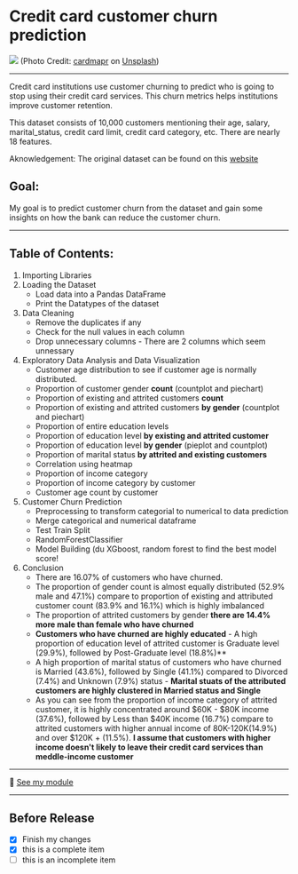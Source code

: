 # Credit card customer churn prediction

![](https://images.unsplash.com/photo-1599050751795-6cdaafbc2319?ixid=MXwxMjA3fDB8MHxwaG90by1wYWdlfHx8fGVufDB8fHw%3D&ixlib=rb-1.2.1&auto=format&fit=crop&w=1100&q=80)
(Photo Credit: [cardmapr](https://unsplash.com/@cardmapr) on [Unsplash](https://unsplash.com/))
___

Credit card institutions use customer churning to predict who is going to stop using their credit card services. This churn metrics helps institutions improve customer retention.

This dataset consists of 10,000 customers mentioning their age, salary, marital_status, credit card limit, credit card category, etc. There are nearly 18 features.

Aknowledgement:
The original dataset can be found on this [website](https://www.kaggle.com/sakshigoyal7/credit-card-customers)

## Goal:
My goal is to predict customer churn from the dataset and gain some insights on how the bank can reduce the customer churn. 
___
## Table of Contents: 
1. Importing Libraries
2. Loading the Dataset
    * Load data into a Pandas DataFrame
    * Print the Datatypes of the dataset    
3. Data Cleaning
    * Remove the duplicates if any
    * Check for the null values in each column
    * Drop unnecessary columns - There are 2 columns which seem unnessary
4. Exploratory Data Analysis and Data Visualization  
    * Customer age distribution to see if customer age is normally distributed.
    * Proportion of customer gender **count** (countplot and piechart)
    * Proportion of existing and attrited customers **count**
    * Proportion of existing and attrited customers **by gender** (countplot and piechart)  
    * Proportion of entire education levels
    * Proportion of education level **by existing and attrited customer**
    * Proportion of education level **by gender** (pieplot and countplot)
    * Proportion of marital status **by attrited and existing customers** 
    * Correlation using heatmap
    * Proportion of income category
    * Proportion of income category by customer
    * Customer age count by customer
5. Customer Churn Prediction
    * Preprocessing to transform categorial to numerical to data prediction
    * Merge categorical and numerical dataframe
    * Test Train Split 
    * RandomForestClassifier
    * Model Building (du XGboost, random forest to find the best model score!
6. Conclusion
   * There are 16.07% of customers who have churned.
   * The proportion of gender count is almost equally distributed (52.9% male and 47.1%) compare to proportion of existing and attributed customer count (83.9% and 16.1%) which is highly imbalanced
   * The proportion of attrited customers by gender **there are 14.4% more male than female who have churned** 
   * **Customers who have churned are highly educated** - A high proportion of education level of attrited customer is Graduate level (29.9%), followed by Post-Graduate level (18.8%)** 
   * A high proportion of marital status of customers who have churned is Married (43.6%), followed by Single (41.1%) compared to Divorced (7.4%) and Unknown (7.9%) status  - **Marital stuats of the attributed customers are highly clustered in Married status and Single** 
   * As you can see from the proportion of income category of attrited customer, it is highly concentrated around $60K - $80K income (37.6%), followed by Less than $40K income (16.7%) compare to attrited customers with higher annual income of 80K-120K(14.9%) and over $120K + (11.5%). **I assume that customers with higher income doesn't likely to leave their credit card services than meddle-income customer** 
___

:file_folder: [See my module](https://github.com/Conniekoh/credit_card_customer_churn_prediction/blob/main/codility/credit-card-customer-churn-prediction%20(1).ipynb)
___
## Before Release
- [x] Finish my changes
- [x] this is a complete item
- [ ] this is an incomplete item
